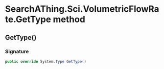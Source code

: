 # SearchAThing.Sci.VolumetricFlowRate.GetType method
## GetType()
### Signature
```csharp
public override System.Type GetType()
```
